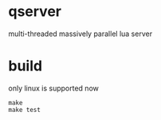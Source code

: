qserver
=======

multi-threaded massively parallel lua server

build
=====

only linux is supported now
```
make
make test
```
